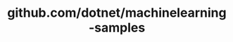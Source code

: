 ---
layout: post
title: github.com/dotnet/machinelearning-samples
categories: link
tags: [انگلیسی, برنامه‌نویسی]
---